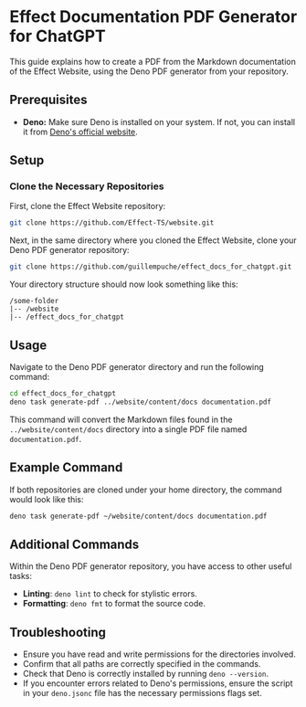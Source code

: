 # Effect Documentation PDF Generator for ChatGPT

This guide explains how to create a PDF from the Markdown documentation of the Effect Website, using the Deno PDF generator from your repository.

## Prerequisites

- **Deno:** Make sure Deno is installed on your system. If not, you can install it from [Deno's official website](https://deno.land/).

## Setup

### Clone the Necessary Repositories

First, clone the Effect Website repository:

```bash
git clone https://github.com/Effect-TS/website.git
```

Next, in the same directory where you cloned the Effect Website, clone your Deno PDF generator repository:

```bash
git clone https://github.com/guillempuche/effect_docs_for_chatgpt.git
```

Your directory structure should now look something like this:

```
/some-folder
|-- /website
|-- /effect_docs_for_chatgpt
```

## Usage

Navigate to the Deno PDF generator directory and run the following command:

```bash
cd effect_docs_for_chatgpt
deno task generate-pdf ../website/content/docs documentation.pdf
```

This command will convert the Markdown files found in the `../website/content/docs` directory into a single PDF file named `documentation.pdf`.

## Example Command

If both repositories are cloned under your home directory, the command would look like this:

```bash
deno task generate-pdf ~/website/content/docs documentation.pdf
```

## Additional Commands

Within the Deno PDF generator repository, you have access to other useful tasks:

- **Linting**: `deno lint` to check for stylistic errors.
- **Formatting**: `deno fmt` to format the source code.

## Troubleshooting

- Ensure you have read and write permissions for the directories involved.
- Confirm that all paths are correctly specified in the commands.
- Check that Deno is correctly installed by running `deno --version`.
- If you encounter errors related to Deno's permissions, ensure the script in your `deno.jsonc` file has the necessary permissions flags set.
